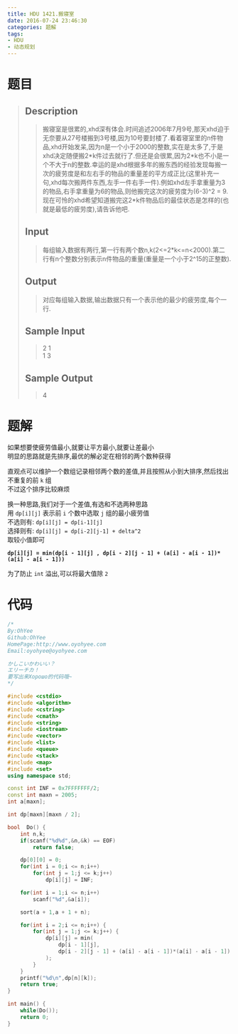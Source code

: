 ```yaml
---
title: HDU 1421.搬寝室
date: 2016-07-24 23:46:30
categories: 题解
tags: 
- HDU
- 动态规划
---
```

# 题目
>>   
> 
> ## Description  
>> 搬寝室是很累的,xhd深有体会.时间追述2006年7月9号,那天xhd迫于无奈要从27号楼搬到3号楼,因为10号要封楼了.看着寝室里的n件物品,xhd开始发呆,因为n是一个小于2000的整数,实在是太多了,于是xhd决定随便搬2\*k件过去就行了.但还是会很累,因为2\*k也不小是一个不大于n的整数.幸运的是xhd根据多年的搬东西的经验发现每搬一次的疲劳度是和左右手的物品的重量差的平方成正比(这里补充一句,xhd每次搬两件东西,左手一件右手一件).例如xhd左手拿重量为3的物品,右手拿重量为6的物品,则他搬完这次的疲劳度为(6-3)^2 = 9.现在可怜的xhd希望知道搬完这2*k件物品后的最佳状态是怎样的(也就是最低的疲劳度),请告诉他吧.   
>>   
>> <!--more-->  
> 
> ## Input  
>> 每组输入数据有两行,第一行有两个数n,k(2&lt;=2*k&lt;=n&lt;2000).第二行有n个整数分别表示n件物品的重量(重量是一个小于2^15的正整数).   
> 
> ## Output  
>> 对应每组输入数据,输出数据只有一个表示他的最少的疲劳度,每个一行.   
>>     
> 
> ## Sample Input  
>> 2 1  
>> 1 3   
>>   
> 
> ## Sample Output  
>> 4   
>>   

# 题解

如果想要使疲劳值最小,就要让平方最小,就要让差最小  
明显的思路就是先排序,最优的解必定在相邻的两个数种获得  

直观点可以维护一个数组记录相邻两个数的差值,并且按照从小到大排序,然后找出不重复的前 `k` 组  
不过这个排序比较麻烦  

换一种思路,我们对于一个差值,有选和不选两种思路  
用 `dp[i][j]` 表示前 `i` 个数中选取 `j` 组的最小疲劳值  
不选则有: `dp[i][j] = dp[i-1][j]`  
选择则有: `dp[i][j] = dp[i-2][j-1] + delta^2`    
取较小值即可  

**`dp[i][j] = min(dp[i - 1][j] , dp[i - 2][j - 1] + (a[i] - a[i - 1])*(a[i] - a[i - 1]))`**

为了防止 `int` 溢出,可以将最大值除 `2`  

# 代码
```cpp 搬寝室 https://github.com/OhYee/sourcecode/tree/master/ACM 代码备份
/*
By:OhYee
Github:OhYee
HomePage:http://www.oyohyee.com
Email:oyohyee@oyohyee.com

かしこいかわいい？
エリーチカ！
要写出来Хорошо的代码哦~
*/

#include <cstdio>
#include <algorithm>
#include <cstring>
#include <cmath>
#include <string>
#include <iostream>
#include <vector>
#include <list>
#include <queue>
#include <stack>
#include <map>
#include <set>
using namespace std;

const int INF = 0x7FFFFFFF/2;
const int maxn = 2005;
int a[maxn];

int dp[maxn][maxn / 2];

bool  Do() {
    int n,k;
    if(scanf("%d%d",&n,&k) == EOF)
        return false;

    dp[0][0] = 0;
    for(int i = 0;i <= n;i++)
        for(int j = 1;j <= k;j++)
            dp[i][j] = INF;

    for(int i = 1;i <= n;i++)
        scanf("%d",&a[i]);

    sort(a + 1,a + 1 + n);

    for(int i = 2;i <= n;i++) {
        for(int j = 1;j <= k;j++) {
            dp[i][j] = min(
                dp[i - 1][j],
                dp[i - 2][j - 1] + (a[i] - a[i - 1])*(a[i] - a[i - 1])
            );
        }
    }
    printf("%d\n",dp[n][k]);
    return true;
}

int main() {
    while(Do());
    return 0;
}
```